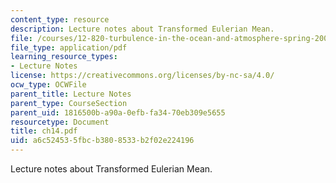 ```yaml
---
content_type: resource
description: Lecture notes about Transformed Eulerian Mean.
file: /courses/12-820-turbulence-in-the-ocean-and-atmosphere-spring-2007/a6c524535fbcb3808533b2f02e224196_ch14.pdf
file_type: application/pdf
learning_resource_types:
- Lecture Notes
license: https://creativecommons.org/licenses/by-nc-sa/4.0/
ocw_type: OCWFile
parent_title: Lecture Notes
parent_type: CourseSection
parent_uid: 1816500b-a90a-0efb-fa34-70eb309e5655
resourcetype: Document
title: ch14.pdf
uid: a6c52453-5fbc-b380-8533-b2f02e224196
---
```

Lecture notes about Transformed Eulerian Mean.